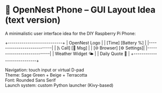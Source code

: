 # 📱 OpenNest Phone – GUI Layout Idea (text version)

A minimalistic user interface idea for the DIY Raspberry Pi Phone:

+----------------------------+
|        OpenNest Logo       |
|  [Time]     [Battery %]    |
|----------------------------|
|   [📞 Call]  [📧 Msg]       |
|   [🌐 Browser] [⚙️ Settings]|
|----------------------------|
|  Weather Widget  🌤️       |
|  Daily Quote      💬       |
+----------------------------+

Navigation: touch input or virtual D-pad  
Theme: Sage Green + Beige + Terracotta  
Font: Rounded Sans Serif  
Launch system: custom Python launcher (Kivy-based)
